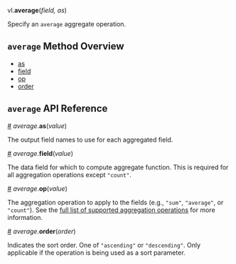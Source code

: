 vl.<b>average</b>(<em>field, as</em>)

Specify an <code>average</code> aggregate operation.

## <code>average</code> Method Overview

* <a href="#as">as</a>
* <a href="#field">field</a>
* <a href="#op">op</a>
* <a href="#order">order</a>

## <code>average</code> API Reference

<a id="as" href="#as">#</a>
<em>average</em>.<b>as</b>(<em>value</em>)

The output field names to use for each aggregated field.

<a id="field" href="#field">#</a>
<em>average</em>.<b>field</b>(<em>value</em>)

The data field for which to compute aggregate function. This is required for all aggregation operations except `"count"`.

<a id="op" href="#op">#</a>
<em>average</em>.<b>op</b>(<em>value</em>)

The aggregation operation to apply to the fields (e.g., `"sum"`, `"average"`, or `"count"`). See the [full list of supported aggregation operations](https://vega.github.io/vega-lite/docs/aggregate.html#ops) for more information.

<a id="order" href="#order">#</a>
<em>average</em>.<b>order</b>(<em>order</em>)

Indicates the sort order. One of `"ascending"` or `"descending"`. Only applicable if the operation is being used as a sort parameter.

